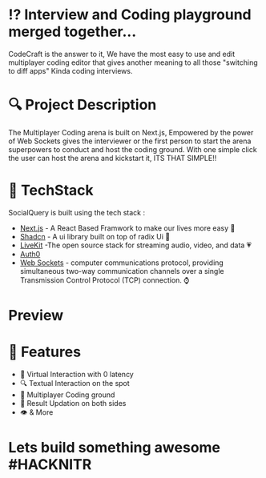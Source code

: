 # ⁉️ Interview and Coding playground merged together...

CodeCraft is the answer to it, We have the most easy to use and edit multiplayer coding editor that gives another meaning to all those "switching to diff apps" Kinda coding interviews.


# 🔍 Project Description

The Multiplayer Coding arena is built on Next.js, Empowered by the power of Web Sockets gives the interviewer or the first person to start the arena superpowers to conduct and host the coding ground.
With one simple click the user can host the arena and kickstart it, ITS THAT SIMPLE!!

# 🟰 TechStack








SocialQuery is built using the tech stack :

- [Next.js](https://nextjs.org/) - A React Based Framwork to make our lives more easy 🤌
- [Shadcn](https://ui.shadcn.com/) - A ui library built on top of radix Ui 🎫
- [LiveKit](https://livekit.io/) -The open source stack for streaming audio, video, and data 💗
- [Auth0](https://livekit.io/) 
- [Web Sockets](https://www.google.com/search?q=web+sockets&rlz=1C1UEAD_enIN1081IN1081&oq=web+sockets&gs_lcrp=EgZjaHJvbWUyBggAEEUYOdIBCDE3NTNqMGo3qAIAsAIA&sourceid=chrome&ie=UTF-8) - computer communications protocol, providing simultaneous two-way communication channels over a single Transmission Control Protocol (TCP) connection. ⌚

# Preview




# 🥑 Features

- 🧕 Virtual Interaction with 0 latency
- 🔍 Textual Interaction on the spot
- 👑 Multiplayer Coding ground
- 🎯 Result Updation on both sides
- 👁 & More

# Lets build something awesome #HACKNITR
